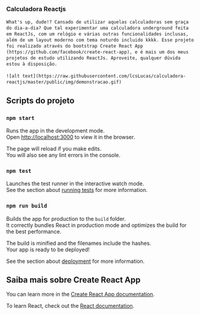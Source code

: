 ### Calculadora Reactjs

    What's up, dude!? Cansado de utilizar aquelas calculadoras sem graça do dia-a-dia? Que tal experimentar uma calculadora underground feita em ReactJs, com um relógio e várias outras funcionalidades inclusas, além de um layout moderno com tema noturdo incluido kkkk. Esse projeto foi realizado através do bootstrap Create React App (https://github.com/facebook/create-react-app), e é mais um dos meus projetos de estudo utilizando ReactJs. Aproveite, qualquer dúvida estou à disposição.

    ![alt text](https://raw.githubusercontent.com/lcsLucas/calculadora-reactjs/master/public/img/demonstracao.gif)

## Scripts do projeto

### `npm start`

Runs the app in the development mode.<br />
Open [http://localhost:3000](http://localhost:3000) to view it in the browser.

The page will reload if you make edits.<br />
You will also see any lint errors in the console.

### `npm test`

Launches the test runner in the interactive watch mode.<br />
See the section about [running tests](https://facebook.github.io/create-react-app/docs/running-tests) for more information.

### `npm run build`

Builds the app for production to the `build` folder.<br />
It correctly bundles React in production mode and optimizes the build for the best performance.

The build is minified and the filenames include the hashes.<br />
Your app is ready to be deployed!

See the section about [deployment](https://facebook.github.io/create-react-app/docs/deployment) for more information.

## Saiba mais sobre Create React App

You can learn more in the [Create React App documentation](https://facebook.github.io/create-react-app/docs/getting-started).

To learn React, check out the [React documentation](https://reactjs.org/).